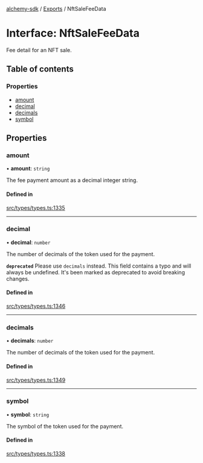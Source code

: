 [alchemy-sdk](../README.md) / [Exports](../modules.md) / NftSaleFeeData

# Interface: NftSaleFeeData

Fee detail for an NFT sale.

## Table of contents

### Properties

- [amount](NftSaleFeeData.md#amount)
- [decimal](NftSaleFeeData.md#decimal)
- [decimals](NftSaleFeeData.md#decimals)
- [symbol](NftSaleFeeData.md#symbol)

## Properties

### amount

• **amount**: `string`

The fee payment amount as a decimal integer string.

#### Defined in

[src/types/types.ts:1335](https://github.com/alchemyplatform/alchemy-sdk-js/blob/5992f68/src/types/types.ts#L1335)

___

### decimal

• **decimal**: `number`

The number of decimals of the token used for the payment.

**`deprecated`** Please use `decimals` instead. This field contains a typo
and will always be undefined. It's been marked as deprecated to avoid
breaking changes.

#### Defined in

[src/types/types.ts:1346](https://github.com/alchemyplatform/alchemy-sdk-js/blob/5992f68/src/types/types.ts#L1346)

___

### decimals

• **decimals**: `number`

The number of decimals of the token used for the payment.

#### Defined in

[src/types/types.ts:1349](https://github.com/alchemyplatform/alchemy-sdk-js/blob/5992f68/src/types/types.ts#L1349)

___

### symbol

• **symbol**: `string`

The symbol of the token used for the payment.

#### Defined in

[src/types/types.ts:1338](https://github.com/alchemyplatform/alchemy-sdk-js/blob/5992f68/src/types/types.ts#L1338)
